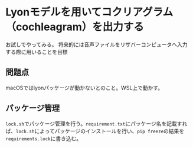# Lyonモデルを用いてコクリアグラム（cochleagram）を出力する

お試しでやってみる。
将来的には音声ファイルをリザバーコンピュータへ入力する際に用いることを目標

## 問題点

macOSではlyonパッケージが動かないとのこと。WSL上で動かす。

## パッケージ管理

`lock.sh`でパッケージ管理を行う。`requirement.txt`にパッケージ名を記載すれば、`lock.sh`によってパッケージのインストールを行い、`pip freeze`の結果を`requirements.lock`に書き込む。
